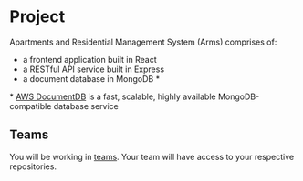 # Project

Apartments and Residential Management System (Arms) comprises of:

- a frontend application built in React
- a RESTful API service built in Express
- a document database in MongoDB *

\* [AWS DocumentDB](https://aws.amazon.com/documentdb/) is a fast, scalable, highly available MongoDB-compatible database service

## Teams

You will be working in [teams](https://github.com/orgs/developer-program/teams/engineering-track/teams). Your team will have access to your respective repositories.
